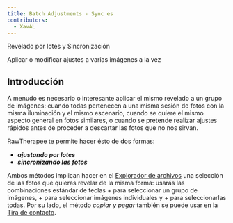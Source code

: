 ```yaml
---
title: Batch Adjustments - Sync es
contributors:
  - XavAL
---
```


<div class="pagetitle">

Revelado por lotes y Sincronización

</div>
<div class="headline">

Aplicar o modificar ajustes a varias imágenes a la vez

</div>

## Introducción

A menudo es necesario o interesante aplicar el mismo revelado a un grupo
de imágenes: cuando todas pertenecen a una misma sesión de fotos con la
misma iluminación y el mismo escenario, cuando se quiere el mismo
aspecto general en fotos similares, o cuando se pretende realizar
ajustes rápidos antes de proceder a descartar las fotos que no nos
sirvan.

RawTherapee te permite hacer ésto de dos formas:

- ***ajustando por lotes***
- ***sincronizando las fotos***

Ambos métodos implican hacer en el [Explorador de
archivos](The_File_Browser_Tab/es.md) una selección de las fotos
que quieras revelar de la misma forma: usarás las combinaciones estándar
de teclas + para seleccionar un grupo de imágenes, + para seleccionar
imágenes individuales y + para seleccionarlas todas. Por su lado, el
método *copiar y pegar* también se puede usar en la [Tira de
contacto](The_Image_Editor_Tab/es#The_Filmstrip.md).
